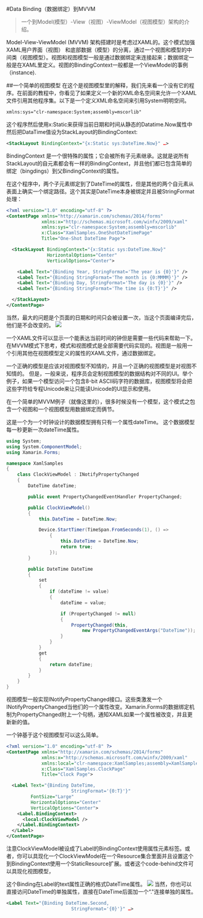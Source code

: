 #Data Binding（数据绑定）到MVVM
>一个到Model(模型）-View（视图）-ViewModel（视图模型）架构的介绍。

Model-View-ViewModel (MVVM) 架构搭建时是考虑过XAML的。这个模式加强XAML用户界面（视图） 和底部数据（模型）的分离，通过一个视图和模型的中间类（视图模型）。视图和视图模型一般是通过数据绑定来连接起来；数据绑定一般是在XAML里定义。视图的BindingContext一般都是一个ViewModel的事例（instance).

##一个简单的视图模型
在这个是视图模型里的解释，我们先来看一个没有它的程序。在前面的教程中，你看见了如果定义一个新的XML命名空间来允许一个XAML文件引用其他程序集。以下是一个定义XML命名空间来引用System明明空间。
```xml
xmlns:sys="clr-namespace:System;assembly=mscorlib"
```
这个程序然后使用x:Static来获得当前日期和时间从静态的Datatime.Now属性中然后把DataTime值设为StackLayout的BindingContext:

```xml
<StackLayout BindingContext="{x:Static sys:DateTime.Now}" …>
```
BindingContext 是一个很特殊的属性；它会被所有子元素继承。这就是说所有StackLayout的自元素都会有一样的BindingContext，并且他们都已包含简单的绑定（bingdings）到父BindingContext的属性。

在这个程序中，两个子元素绑定到了DateTime的属性，但是其他的两个自元素从表面上确实一个绑定路径。这个其实是DateTime本身被绑定并且被StringFormat处理：

```xml
<?xml version="1.0" encoding="utf-8" ?>
<ContentPage xmlns="http://xamarin.com/schemas/2014/forms"
             xmlns:x="http://schemas.microsoft.com/winfx/2009/xaml"
             xmlns:sys="clr-namespace:System;assembly=mscorlib"
             x:Class="XamlSamples.OneShotDateTimePage"
             Title="One-Shot DateTime Page">

  <StackLayout BindingContext="{x:Static sys:DateTime.Now}"
               HorizontalOptions="Center"
               VerticalOptions="Center">

    <Label Text="{Binding Year, StringFormat='The year is {0}'}" />
    <Label Text="{Binding StringFormat='The month is {0:MMMM}'}" />
    <Label Text="{Binding Day, StringFormat='The day is {0}'}" />
    <Label Text="{Binding StringFormat='The time is {0:T}'}" />

  </StackLayout>
</ContentPage>
```
当然，最大的问题是个页面的日期和时间只会被设置一次，当这个页面编译完后，他们是不会改变的。
![](https://developer.xamarin.com/guides/xamarin-forms/xaml/xaml-basics/data_bindings_to_mvvm/Images/OneShotDateTime-large.png)

一个XAML文件可以显示一个能表达当前时间的钟但是需要一些代码来帮助一下。在MVVM模式下思考，模式和视图模式是全部需要代码实现的。视图是一般用一个引用其他在视图模型定义的属性的XAML文件，通过数据绑定。

一个正确的模型是应该对视图模型不知情的，并且一个正确的视图模型是对视图不知情的。 但是，一般来说，程序员会定制视图模型的数据结构对不同的UI。举个例子，如果一个模型访问一个包含8-bit ASCII码字符的数据库，视图模型将会把这些字符给专程Unicode来让只能读Unicode的UI显示和使用。

在一个简单的MVVM例子（就像这里的），很多时候没有一个模型，这个模式之包含一个视图和一个视图模型用数据绑定而俩节。

这是一个为一个时钟设计的数据模型拥有只有一个属性dateTime。 这个数据模型每一秒更新一次dateTime属性。

```csharp
using System;
using System.ComponentModel;
using Xamarin.Forms;

namespace XamlSamples
{
    class ClockViewModel : INotifyPropertyChanged
    {
        DateTime dateTime;

        public event PropertyChangedEventHandler PropertyChanged;

        public ClockViewModel()
        {
            this.DateTime = DateTime.Now;

            Device.StartTimer(TimeSpan.FromSeconds(1), () =>
                {
                    this.DateTime = DateTime.Now;
                    return true;
                });
        }

        public DateTime DateTime
        {
            set
            {
                if (dateTime != value)
                {
                    dateTime = value;

                    if (PropertyChanged != null)
                    {
                        PropertyChanged(this,
                            new PropertyChangedEventArgs("DateTime"));
                    }
                }
            }
            get
            {
                return dateTime;
            }
        }
    }
}
```
视图模型一般实现INotifyPropertyChanged接口。这些类激发一个INotifyPropertyChanged当他们的一个属性改变。Xamarin.Forms的数据绑定机制为PropertyChanged附上一个句柄，通知XAML如果一个属性被改变，并且更新新的值。

一个钟基于这个视图模型可以这么简单。

```xml
<?xml version="1.0" encoding="utf-8" ?>
<ContentPage xmlns="http://xamarin.com/schemas/2014/forms"
             xmlns:x="http://schemas.microsoft.com/winfx/2009/xaml"
             xmlns:local="clr-namespace:XamlSamples;assembly=XamlSamples"
             x:Class="XamlSamples.ClockPage"
             Title="Clock Page">

  <Label Text="{Binding DateTime,
                        StringFormat='{0:T}'}"
         FontSize="Large"
         HorizontalOptions="Center"
         VerticalOptions="Center">
    <Label.BindingContext>
      <local:ClockViewModel />
    </Label.BindingContext>
  </Label>
</ContentPage>
```
注意ClockViewModel被设成了Label的BindingContext使用属性元素标签。或者，你可以具现化一个ClockViewModel在一个Resource集合里面并且设置这个到BindingContext使用一个StaticResource扩展。或者这个code-behind文件可以具现化视图模型，

这个Binding在Label的text属性正确的格式DateTime属性。
![](https://developer.xamarin.com/guides/xamarin-forms/xaml/xaml-basics/data_bindings_to_mvvm/Images/Clock-large.png)
当然，你也可以直接访问DateTime的单独属性，直接在DateTime后面加一个“."连接单独的属性。

```xml
<Label Text="{Binding DateTime.Second,
                        StringFormat='{0}'}" …>
```


